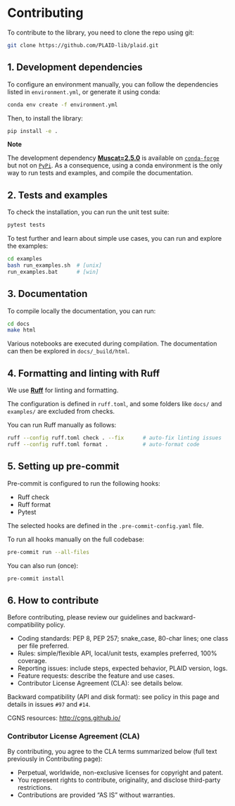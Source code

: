 # Contributing

To contribute to the library, you need to clone the repo using git:

```bash
git clone https://github.com/PLAID-lib/plaid.git
```

## 1. Development dependencies

To configure an environment manually, you can follow the dependencies listed in ``environment.yml``, or generate it using conda:

```bash
conda env create -f environment.yml
```

Then, to install the library:

```bash
pip install -e .
```

**Note**

The development dependency [**Muscat=2.5.0**](https://muscat.readthedocs.io/) is available on [``conda-forge``](https://anaconda.org/conda-forge/muscat) but not on [``PyPi``](https://pypi.org/project/muscat). As a consequence, using a conda environment is the only way to run tests and examples, and compile the documentation.

## 2. Tests and examples

To check the installation, you can run the unit test suite:

```bash
pytest tests
```

To test further and learn about simple use cases, you can run and explore the examples:

```bash
cd examples
bash run_examples.sh  # [unix]
run_examples.bat      # [win]
```

## 3. Documentation

To compile locally the documentation, you can run:

```bash
cd docs
make html
```

Various notebooks are executed during compilation. The documentation can then be explored in ``docs/_build/html``.

## 4. Formatting and linting with Ruff

We use [**Ruff**](https://docs.astral.sh/ruff/) for linting and formatting.

The configuration is defined in `ruff.toml`, and some folders like `docs/` and `examples/` are excluded from checks.

You can run Ruff manually as follows:

```bash
ruff --config ruff.toml check . --fix      # auto-fix linting issues
ruff --config ruff.toml format .           # auto-format code
```

## 5. Setting up pre-commit

Pre-commit is configured to run the following hooks:

* Ruff check
* Ruff format
* Pytest

The selected hooks are defined in the `.pre-commit-config.yaml` file.

To run all hooks manually on the full codebase:

```bash
pre-commit run --all-files
```

You can also run (once):

```bash
pre-commit install
```

## 6. How to contribute

Before contributing, please review our guidelines and backward-compatibility policy.

- Coding standards: PEP 8, PEP 257; snake_case, 80-char lines; one class per file preferred.
- Rules: simple/flexible API, local/unit tests, examples preferred, 100% coverage.
- Reporting issues: include steps, expected behavior, PLAID version, logs.
- Feature requests: describe the feature and use cases.
- Contributor License Agreement (CLA): see details below.

Backward compatibility (API and disk format): see policy in this page and details in issues `#97` and `#14`.

CGNS resources: <http://cgns.github.io/>

### Contributor License Agreement (CLA)

By contributing, you agree to the CLA terms summarized below (full text previously in Contributing page):
- Perpetual, worldwide, non-exclusive licenses for copyright and patent.
- You represent rights to contribute, originality, and disclose third-party restrictions.
- Contributions are provided “AS IS” without warranties.


